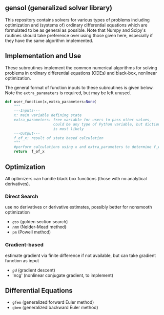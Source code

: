 ## gensol (generalized solver library)
This repository contains solvers for various types of problems including optimization and (systems of) ordinary differential equations which are formulated to be as general as possible.
Note that Numpy and Scipy's routines should take preference over using those given here, especially if they have the same algorithm implemented.


## Implementation and Use
These subroutines implement the common numerical algorithms for solving problems in ordinary differential equations (ODEs) and black-box, nonlinear optimization.

The general format of function inputs to these subroutines is given below. Note the `extra_parameters` is required, but may be left unused.

```python
def user_function(x,extra_parameters=None)
    """
    ---Inputs---
    x: main variable defining state
    extra_parameters: free variable for users to pass other values,
                      could be any type of Python variable, but dictionary
                      is most likely
    ---Output---
    f_of_x: result of state based calculation
    """
    #perform calculations using x and extra_parameters to determine f_of_x
    return  f_of_x
```

## Optimization
All optimizers can handle black box functions (those with no analytical derivatives).
### Direct Search
use no derivatives or derivative estimates, possibly better for nonsmooth optimization
- *`gss`* (golden section search)
- *`nmm`* (Nelder-Mead method)
- `pm` (Powell method)
### Gradient-based
estimate gradient via finite difference if not available, but can take gradient function as input
- *`gd`* (gradient descent)
- 'ncg' (nonlinear conjugate gradient, to implement)

## Differential Equations
- `gfem` (generalized forward Euler method)
- `gbem` (generalized backward Euler method)
